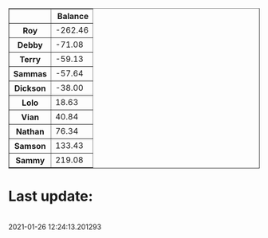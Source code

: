<table border="1" class="dataframe">
  <thead>
    <tr style="text-align: right;">
      <th></th>
      <th>Balance</th>
    </tr>
  </thead>
  <tbody>
    <tr>
      <th>Roy</th>
      <td>-262.46</td>
    </tr>
    <tr>
      <th>Debby</th>
      <td>-71.08</td>
    </tr>
    <tr>
      <th>Terry</th>
      <td>-59.13</td>
    </tr>
    <tr>
      <th>Sammas</th>
      <td>-57.64</td>
    </tr>
    <tr>
      <th>Dickson</th>
      <td>-38.00</td>
    </tr>
    <tr>
      <th>Lolo</th>
      <td>18.63</td>
    </tr>
    <tr>
      <th>Vian</th>
      <td>40.84</td>
    </tr>
    <tr>
      <th>Nathan</th>
      <td>76.34</td>
    </tr>
    <tr>
      <th>Samson</th>
      <td>133.43</td>
    </tr>
    <tr>
      <th>Sammy</th>
      <td>219.08</td>
    </tr>
  </tbody>
</table><H1>Last update:</h1><br>2021-01-26 12:24:13.201293